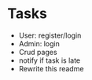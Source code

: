 # Tasks
- User: register/login
- Admin: login
- Crud pages
- notify if task is late
- Rewrite this readme